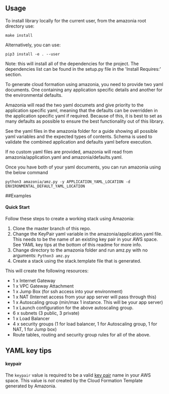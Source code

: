## Usage

To install library locally for the current user, from the amazonia root directory use:

`make install`

Alternatively, you can use:

`pip3 install -e . --user`

Note: this will install all of the dependencies for the project. The dependencies list can be found in the setup.py file in the 'Install Requires:' section.

To generate cloud formation using amazonia, you need to provide two yaml documents. One containing any application specific details and another for the environmental defaults.

Amazonia will read the two yaml documets and give priority to the application specific yaml, meaning that the defaults can be overridden in the application specific yaml if required. Because of this, it is best to set as many defaults as possible to ensure the best functionality out of this library.

See the yaml files in the amazonia folder for a guide showing all possible yaml variables and the expected types of contents. Schema is used to validate the combined application and defaults yaml before execution.

If no custom yaml files are provided, amazonia will read from amazonia/application.yaml and amazonia/defaults.yaml.

Once you have both of your yaml documents, you can run amazonia using the below command

`python3 amazonia/amz.py -y APPLICATION_YAML_LOCATION -d ENVIRONMENTAL_DEFAULT_YAML_LOCATION`

##Examples

#### Quick Start

Follow these steps to create a working stack using Amazonia:

1. Clone the master branch of this repo.
2. Change the KeyPair yaml variable in the amazonia/application.yaml file. This needs to be the name of an existing key pair in your AWS space. See YAML key tips at the bottom of this readme for more info.
3. Change directory to the amazonia folder and run amz.py with no arguments: `Python3 amz.py`
4. Create a stack using the stack.template file that is generated.

This will create the following resources:

- 1 x Internet Gateway
- 1 x VPC Gateway Attachment
- 1 x Jump Box (for ssh access into your environment)
- 1 x NAT (Internet access from your app server will pass through this)
- 1 x Autoscaling group (min/max 1 instance. This will be your app server)
- 1 x Launch configuration for the above autoscaling group.
- 6 x subnets (3 public, 3 private)
- 1 x Load Balancer
- 4 x security groups (1 for load balancer, 1 for Autoscaling group, 1 for NAT, 1 for Jump box)
- Route tables, routing and security group rules for all of the above.

## YAML key tips

#### keypair
The `keypair` value is required to be a valid [key pair](http://docs.aws.amazon.com/AWSEC2/latest/UserGuide/ec2-key-pairs.html) name in your AWS space. This value is *not* created by the Cloud Formation Template generated by Amazonia.

